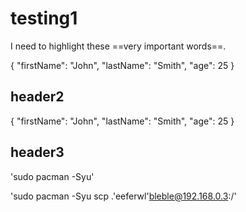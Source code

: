 # testing1

I need to highlight these ==very important words==. 

{
  "firstName": "John",
  "lastName": "Smith",
  "age": 25
}

## header2
{
  "firstName": "John",
  "lastName": "Smith",
  "age": 25
}

## header3
'sudo pacman -Syu'

'sudo pacman -Syu
scp .\'eeferwl'bleble@192.168.0.3:/'
